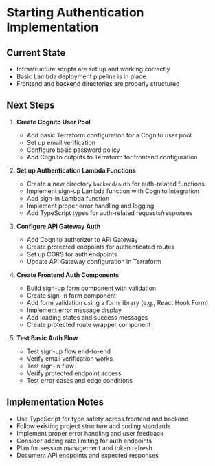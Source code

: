 # Starting Authentication Implementation

## Current State

- Infrastructure scripts are set up and working correctly
- Basic Lambda deployment pipeline is in place
- Frontend and backend directories are properly structured

## Next Steps

1. **Create Cognito User Pool**

   - Add basic Terraform configuration for a Cognito user pool
   - Set up email verification
   - Configure basic password policy
   - Add Cognito outputs to Terraform for frontend configuration

2. **Set up Authentication Lambda Functions**

   - Create a new directory `backend/auth` for auth-related functions
   - Implement sign-up Lambda function with Cognito integration
   - Add sign-in Lambda function
   - Implement proper error handling and logging
   - Add TypeScript types for auth-related requests/responses

3. **Configure API Gateway Auth**

   - Add Cognito authorizer to API Gateway
   - Create protected endpoints for authenticated routes
   - Set up CORS for auth endpoints
   - Update API Gateway configuration in Terraform

4. **Create Frontend Auth Components**

   - Build sign-up form component with validation
   - Create sign-in form component
   - Add form validation using a form library (e.g., React Hook Form)
   - Implement error message display
   - Add loading states and success messages
   - Create protected route wrapper component

5. **Test Basic Auth Flow**

   - Test sign-up flow end-to-end
   - Verify email verification works
   - Test sign-in flow
   - Verify protected endpoint access
   - Test error cases and edge conditions

## Implementation Notes

- Use TypeScript for type safety across frontend and backend
- Follow existing project structure and coding standards
- Implement proper error handling and user feedback
- Consider adding rate limiting for auth endpoints
- Plan for session management and token refresh
- Document API endpoints and expected responses
